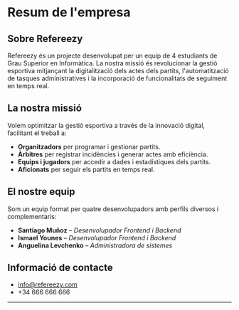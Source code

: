 # Resum de l'empresa

## Sobre Refereezy

Refereezy és un projecte desenvolupat per un equip de 4 estudiants de Grau Superior en Informàtica. La nostra missió és revolucionar la gestió esportiva mitjançant la digitalització dels actes dels partits, l'automatització de tasques administratives i la incorporació de funcionalitats de seguiment en temps real.

## La nostra missió

Volem optimitzar la gestió esportiva a través de la innovació digital, facilitant el treball a:

- **Organitzadors** per programar i gestionar partits.
- **Àrbitres** per registrar incidències i generar actes amb eficiència.
- **Equips i jugadors** per accedir a dades i estadístiques dels partits.
- **Aficionats** per seguir els partits en temps real.

## El nostre equip

Som un equip format per quatre desenvolupadors amb perfils diversos i complementaris:

- **Santiago Muñoz** – *Desenvolupador Frontend i Backend*
- **Ismael Younes** – *Desenvolupador Frontend i Backend*
- **Anguelina Levchenko** – *Administradora de sistemes*


## Informació de contacte

- info@refereezy.com
- +34 666 666 666

---


